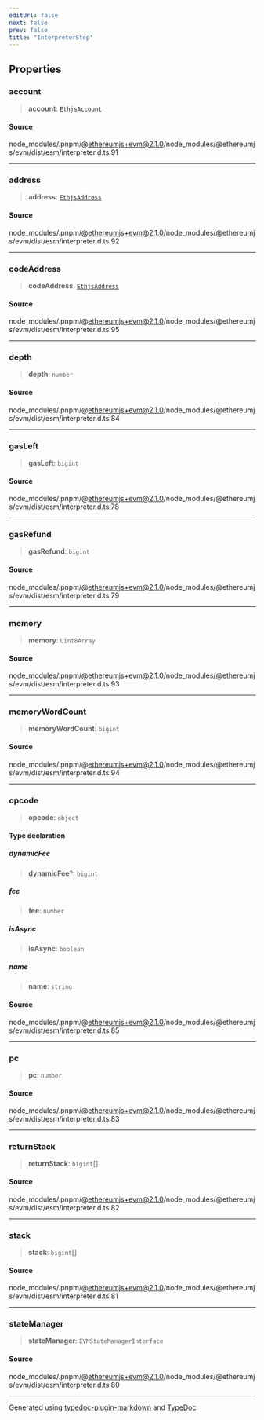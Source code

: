 ```yaml
---
editUrl: false
next: false
prev: false
title: "InterpreterStep"
---
```


## Properties

### account

> **account**: [`EthjsAccount`](/reference/tevm/utils/classes/ethjsaccount/)

#### Source

node\_modules/.pnpm/@ethereumjs+evm@2.1.0/node\_modules/@ethereumjs/evm/dist/esm/interpreter.d.ts:91

***

### address

> **address**: [`EthjsAddress`](/reference/tevm/utils/classes/ethjsaddress/)

#### Source

node\_modules/.pnpm/@ethereumjs+evm@2.1.0/node\_modules/@ethereumjs/evm/dist/esm/interpreter.d.ts:92

***

### codeAddress

> **codeAddress**: [`EthjsAddress`](/reference/tevm/utils/classes/ethjsaddress/)

#### Source

node\_modules/.pnpm/@ethereumjs+evm@2.1.0/node\_modules/@ethereumjs/evm/dist/esm/interpreter.d.ts:95

***

### depth

> **depth**: `number`

#### Source

node\_modules/.pnpm/@ethereumjs+evm@2.1.0/node\_modules/@ethereumjs/evm/dist/esm/interpreter.d.ts:84

***

### gasLeft

> **gasLeft**: `bigint`

#### Source

node\_modules/.pnpm/@ethereumjs+evm@2.1.0/node\_modules/@ethereumjs/evm/dist/esm/interpreter.d.ts:78

***

### gasRefund

> **gasRefund**: `bigint`

#### Source

node\_modules/.pnpm/@ethereumjs+evm@2.1.0/node\_modules/@ethereumjs/evm/dist/esm/interpreter.d.ts:79

***

### memory

> **memory**: `Uint8Array`

#### Source

node\_modules/.pnpm/@ethereumjs+evm@2.1.0/node\_modules/@ethereumjs/evm/dist/esm/interpreter.d.ts:93

***

### memoryWordCount

> **memoryWordCount**: `bigint`

#### Source

node\_modules/.pnpm/@ethereumjs+evm@2.1.0/node\_modules/@ethereumjs/evm/dist/esm/interpreter.d.ts:94

***

### opcode

> **opcode**: `object`

#### Type declaration

##### dynamicFee

> **dynamicFee**?: `bigint`

##### fee

> **fee**: `number`

##### isAsync

> **isAsync**: `boolean`

##### name

> **name**: `string`

#### Source

node\_modules/.pnpm/@ethereumjs+evm@2.1.0/node\_modules/@ethereumjs/evm/dist/esm/interpreter.d.ts:85

***

### pc

> **pc**: `number`

#### Source

node\_modules/.pnpm/@ethereumjs+evm@2.1.0/node\_modules/@ethereumjs/evm/dist/esm/interpreter.d.ts:83

***

### returnStack

> **returnStack**: `bigint`[]

#### Source

node\_modules/.pnpm/@ethereumjs+evm@2.1.0/node\_modules/@ethereumjs/evm/dist/esm/interpreter.d.ts:82

***

### stack

> **stack**: `bigint`[]

#### Source

node\_modules/.pnpm/@ethereumjs+evm@2.1.0/node\_modules/@ethereumjs/evm/dist/esm/interpreter.d.ts:81

***

### stateManager

> **stateManager**: `EVMStateManagerInterface`

#### Source

node\_modules/.pnpm/@ethereumjs+evm@2.1.0/node\_modules/@ethereumjs/evm/dist/esm/interpreter.d.ts:80

***
Generated using [typedoc-plugin-markdown](https://www.npmjs.com/package/typedoc-plugin-markdown) and [TypeDoc](https://typedoc.org/)
